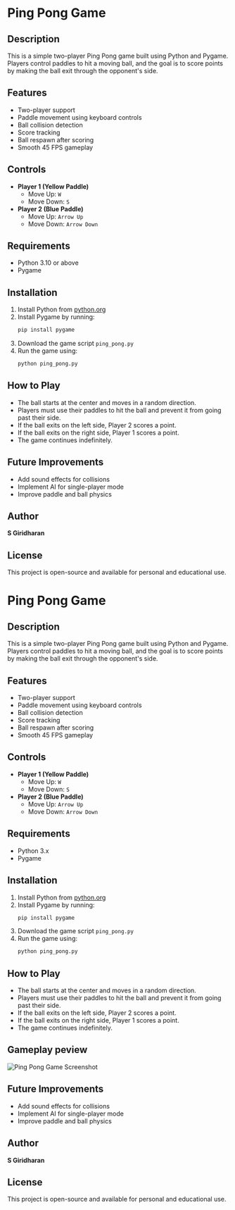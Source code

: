 # Ping Pong Game

## Description
This is a simple two-player Ping Pong game built using Python and Pygame. Players control paddles to hit a moving ball, and the goal is to score points by making the ball exit through the opponent's side.

## Features
- Two-player support
- Paddle movement using keyboard controls
- Ball collision detection
- Score tracking
- Ball respawn after scoring
- Smooth 45 FPS gameplay

## Controls
- **Player 1 (Yellow Paddle)**
  - Move Up: `W`
  - Move Down: `S`
- **Player 2 (Blue Paddle)**
  - Move Up: `Arrow Up`
  - Move Down: `Arrow Down`

## Requirements
- Python 3.10 or above
- Pygame

## Installation
1. Install Python from [python.org](https://www.python.org/)
2. Install Pygame by running:
   ```bash
   pip install pygame
   ```
3. Download the game script `ping_pong.py`
4. Run the game using:
   ```bash
   python ping_pong.py
   ```

## How to Play
- The ball starts at the center and moves in a random direction.
- Players must use their paddles to hit the ball and prevent it from going past their side.
- If the ball exits on the left side, Player 2 scores a point.
- If the ball exits on the right side, Player 1 scores a point.
- The game continues indefinitely.

## Future Improvements
- Add sound effects for collisions
- Implement AI for single-player mode
- Improve paddle and ball physics

## Author
**S Giridharan**

## License
This project is open-source and available for personal and educational use.

# Ping Pong Game

## Description
This is a simple two-player Ping Pong game built using Python and Pygame. Players control paddles to hit a moving ball, and the goal is to score points by making the ball exit through the opponent's side.

## Features
- Two-player support
- Paddle movement using keyboard controls
- Ball collision detection
- Score tracking
- Ball respawn after scoring
- Smooth 45 FPS gameplay

## Controls
- **Player 1 (Yellow Paddle)**
  - Move Up: `W`
  - Move Down: `S`
- **Player 2 (Blue Paddle)**
  - Move Up: `Arrow Up`
  - Move Down: `Arrow Down`

## Requirements
- Python 3.x
- Pygame

## Installation
1. Install Python from [python.org](https://www.python.org/)
2. Install Pygame by running:
   ```bash
   pip install pygame
   ```
3. Download the game script `ping_pong.py`
4. Run the game using:
   ```bash
   python ping_pong.py
   ```

## How to Play
- The ball starts at the center and moves in a random direction.
- Players must use their paddles to hit the ball and prevent it from going past their side.
- If the ball exits on the left side, Player 2 scores a point.
- If the ball exits on the right side, Player 1 scores a point.
- The game continues indefinitely.
## Gameplay peview 
![Ping Pong Game Screenshot](Game_Preview.png)
## Future Improvements
- Add sound effects for collisions
- Implement AI for single-player mode
- Improve paddle and ball physics

## Author
**S Giridharan**

## License
This project is open-source and available for personal and educational use.

